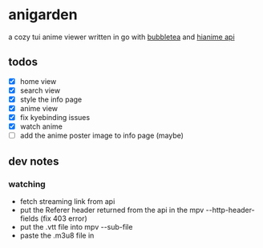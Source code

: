 # anigarden

a cozy tui anime viewer written in go with [bubbletea](https://github.com/charmbracelet/bubbletea) and [hianime api](https://github.com/ghoshRitesh12/aniwatch-api)

## todos

- [x] home view
- [x] search view
- [x] style the info page
- [x] anime view
- [x] fix kyebinding issues
- [x] watch anime
- [ ] add the anime poster image to info page (maybe)

## dev notes

### watching

- fetch streaming link from api
- put the Referer header returned from the api in the mpv --http-header-fields (fix 403 error)
- put the .vtt file into mpv --sub-file
- paste the .m3u8 file in
